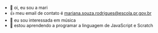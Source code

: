 - 👋 oi, eu sou a mari
- 👍 meu email de contato é mariana.souza.rodrigues@escola.pr.gov.br
- 👀 eu sou interessada em música 
- 🌱 estou aprendendo a programar a linguagem de JavaScript e Scratch
 

 
